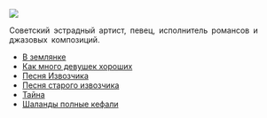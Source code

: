 ![](/songs/уфх/Утесов%20Леонид/utesov_leonid.jpg)  

Советский эстрадный артист, певец, исполнитель романсов и джазовых композиций.

* [В землянке](/songs/уфх/Утесов%20Леонид/В%20землянке)
* [Как много девушек хороших](/songs/уфх/Утесов%20Леонид/Как%20много%20девушек%20хороших)
* [Песня Извозчика](/songs/уфх/Утесов%20Леонид/Песня%20Извозчика)
* [Песня старого извозчика](/songs/уфх/Утесов%20Леонид/Песня%20старого%20извозчика)
* [Тайна](/songs/уфх/Утесов%20Леонид/Тайна)
* [Шаланды полные кефали](/songs/уфх/Утесов%20Леонид/Шаланды%20полные%20кефали)